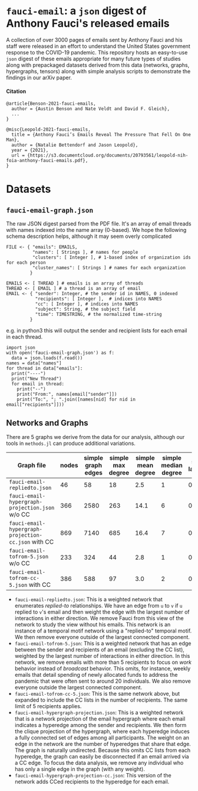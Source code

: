 `fauci-email`: a `json` digest of Anthony Fauci's released emails
====================

A collection of over 3000 pages of emails sent by Anthony Fauci and his staff were released in an effort to understand the United States government response to the COVID-19 pandemic. This repository hosts an easy-to-use `json` digest of these emails appropriate for many future types of studies along with prepackaged datasets derived from this data (networks, graphs, hypergraphs, tensors) along with simple analysis scripts to demonstrate the findings in our arXiv paper.

#### Citation

    @article{Benson-2021-fauci-emails,
      author = {Austin Benson and Nate Veldt and David F. Gleich},
      ...
    }

    @misc{Leopold-2021-fauci-emails,
      title = {Anthony Fauci’s Emails Reveal The Pressure That Fell On One Man},
      author = {Natalie Bettendorf and Jason Leopold},
      year = {2021},
      url = {https://s3.documentcloud.org/documents/20793561/leopold-nih-foia-anthony-fauci-emails.pdf},
    }


Datasets
========

`fauci-email-graph.json`
------------------------
The raw JSON digest parsed from the PDF file. It's an array of email threads with names indexed into the name array (0-based). We hope the following schema description helps, although it may seem overly complicated

    FILE <- { "emails": EMAILS,
              "names": [ Strings ], # names for people
              "clusters": [ Integer ], # 1-based index of organization ids for each person
              "cluster_names": [ Strings ] # names for each organization
             }

    EMAILS <- [ THREAD ] # emails is an array of threads
    THREAD <- [ EMAIL ] # a thread is an array of email
    EMAIL <- { "sender": Integer, # the sender id in NAMES, 0 indexed
               "recipients": [ Integer ],  # indices into NAMES
               "cc": [ Integer ], # indices into NAMES
               "subject": String, # the subject field
               "time": TIMESTRING, # the normalized time-string
             }

e.g. in python3 this will output the sender and recipient lists for each email in each thread.

    import json
    with open('fauci-email-graph.json') as f:
      data = json.loads(f.read())
    names = data["names"]
    for thread in data["emails"]:
      print("----")
      print("New Thread")
      for email in thread:
        print("--")
        print("From:", names[email["sender"]])
        print("To:", "; ".join([names[nid] for nid in email["recipients"]]))


Networks and Graphs
-------------------

There are 5 graphs we derive from the data for our analysis,
although our tools in `methods.jl` can produce additional variations.

| Graph file | nodes | simple graph<br> edges | simple<br> max degree | simple<br> mean degree | simple<br> median degree | simple<br> lambda2 || weighted graph<br> loops | weighted <br> volume | max weighted<br> degree | mean weighted<br> degree | median weighted<br> degree | weighted<br> lambda2 |
| ---------- | --- | --- |  --- | --- | --- | --- | ---| --- | --- |  --- | --- | --- | --- |
| `fauci-email-repliedto.json` | 46 | 58 | 18 | 2.5 | 1 | 0.0167 |  | 2 | 435 | 7 | 91 | 9.5 | 3 | 0.0082 |
| `fauci-email-hypergraph-projection.json` w/o CC | 366 | 2580 | 263 | 14.1 | 6 | 0.0536 |  | 0 | 13072 | 0 | 1985 | 35.7 | 12 | 0.0346 |
| `fauci-email-hypergraph-projection-cc.json` with CC | 869 | 7140 | 685 | 16.4 | 7 | 0.0826 |  | 0 | 76420 | 0 | 4473 | 87.9 | 11 | 0.0254 |
| `fauci-email-tofrom-5.json` w/o CC | 233 | 324 | 44 | 2.8 | 1 | 0.0324 |  | 2 | 1164 | 2 | 102 | 5.0 | 2 | 0.0305 |
|`fauci-email-tofrom-cc-5.json` with CC | 386 | 588 | 97 | 3.0 | 2 | 0.0457 |  | 9 | 2179 | 15 | 248 | 5.6 | 2 | 0.0316 |



- `fauci-email-repliedto.json`: This is a weighted network that enumerates _replied-to_ relationships. We have an edge from `u` to `v` if `u` replied to `v`'s email and then weight the edge with the largest number of interactions in either direction. We remove Fauci from this view of the network to study the view without his emails. This network is an instance of a temporal motif network using a "replied-to" temporal motif. We then remove everyone outside of the largest connected component.
- `fauci-email-tofrom-5.json`: This is a weighted network that has an edge between the sender and recipients of an email (excluding the CC list), weighted by the largest number of interactions in either direction. In this network, we remove emails with more than 5 recipients to focus on _work_ behavior instead of _broadcast_ behavior. This omits, for instance, weekly emails that detail spending of newly allocated funds to address the pandemic that were often sent to around 20 individuals. We also remove everyone outside the largest connected component.
- `fauci-email-tofrom-cc-5.json`:  This is the same network above, but expanded to include the CC lists in the number of recipients. The same limit of 5 recipients applies.
- `fauci-email-hypergraph-projection.json`:  This is a weighted network that is a network projection of the email hypergraph where each email indicates a hyperedge among the sender and recipients. We then form the clique projection of the hypergraph, where each hyperedge induces a fully connected set of edges among all participants. The weight on an edge in the network are the number of hyperedges that share that edge. The graph is naturally undirected. Because this omits CC lists from each hyperedge, the graph can easily be disconnected if an email arrived via a CC edge. To focus the data analysis, we remove any individual who has only a single edge in the graph (with any weight).
- `fauci-email-hypergraph-projection-cc.json`: This version of the network adds CCed recipients to the hyperedge for each email.
